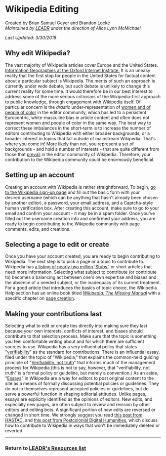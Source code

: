 # Wikipedia Editing
Created by Brian Samuel Geyer and Brandon Locke
<br>*Maintained by [LEADR](http://leadr.msu.edu/) under the direction of Alice Lynn McMichael*

*Last Updated: 3/30/2018*

## Why edit Wikipedia?

The vast majority of Wikipedia articles cover Europe and the United States. [Information Geographies at the Oxford Internet Institute.](http://geography.oii.ox.ac.uk/) It is an uneasy reality that the first stop for people in the United States for factual content about a particular subject is Wikipedia. The merits of such an approach is currently under wide debate, but such debate is unlikely to change this current reality for some time. It would therefore be in our best interest to address some of the more serious criticisms of the Wikipedia-first approach to public knowledge, through engagement with Wikipedia itself. Of particular concern is the _drastic_ under-representation of [women and of people of color](http://dhpoco.org/rewriting-wikipedia/) in the editor community, which has led to a persistent Eurocentric, white-masculine bias in article content and often does not represent women and people of color in the same way. The best way to correct these imbalances in the short-term is to increase the number of editors contributing to Wikipedia with either broader backgrounds, or a broader interest in topics that fall outside of mainstream Wikipedia. That's where you come in! More likely than not, you represent a set of backgrounds - and hold a number of interests - that are quite different from those that [prevail](https://meta.wikimedia.org/wiki/Editor_Survey_2011/Executive_Summary) in the editor community of Wikipedia. Therefore, your contribution to the Wikipedia community could be enormously beneficial. 

## Setting up an account

Creating an account with Wikipedia is rather straightforward. To begin, [go to the Wikipedia sign-up page](https://en.wikipedia.org/w/index.php?title=Special:UserLogin&returnto=Main+Page&error=&type=signup&fromhttp=1) and fill out the basic form with your desired username (which can be anything that hasn't already been chosen by another editor), a password, your email address, and a Captcha-style human verification box. After creating this account, make sure to go to your email and confirm your account - it may be in a spam folder. Once you've filled out the username creation info and confirmed your address, you are ready to begin contributing to the Wikipedia community with page comments, edits, and creations.

## Selecting a page to edit or create

Once you have your account created, you are ready to begin contributing to Wikipedia. The next step is to pick a page or a topic to contribute to. Wikipedia has [a listing of nearly two million 'Stubs,'](http://en.wikipedia.org/wiki/Category:Stub_categories) or short articles that need more information. Selecting what subject to contribute (or contribute to) becomes a balancing act between one's own expertise and biases and the absence of a needed subject, or the inadequacy of its current treatment. For a good article that introduces the basics of topic choice, the Wikipedia Help section has an online book titled _[Wikipedia: The Missing Manual](https://en.wikipedia.org/wiki/Help:Wikipedia:_The_Missing_Manual)_ with a specific chapter on [page creation](https://en.wikipedia.org/wiki/Help:Wikipedia:_The_Missing_Manual/Editing,_Creating,_and_Maintaining_Articles/Creating_a_New_Article).

## Making your contributions last

Selecting what to edit or create ties directly into making sure they last because your own interests, conflicts of interest, and biases should contribute to that selection process. Make sure that the topic is something you feel comfortable writing about and for which there are sufficient sources to use. Wikipedia has a very influential policy that states "[verifiability](https://en.wikipedia.org/wiki/Wikipedia:Verifiability)" as the standard for contributions. There is an influential essay, filed under the topic of "Wikipedia," that explains the common-held guiding principle of "[Verifiability, not truth](https://en.wikipedia.org/wiki/Wikipedia:Verifiability,_not_truth)" that informs much of the management process for Wikipedia (this is not to say, however, that "verifiability, not truth" is a formal policy or guideline, but merely a convention.) As an aside, "[Essays](https://en.wikipedia.org/wiki/Wikipedia:Wikipedia_essays)" in Wikipedia are a way for editors to post original content to the site as a means of formally discussing potential policies or guidelines. They do not in themselves represent accepted policies or guidelines, but do serve a powerful function in shaping editorial attitudes. Unlike pages, essays are explicitly identified as the opinions of editors. New edits, and especially new pages, are often subject to review and revision by other editors and editing bots. A significant portion of new edits are reversed or changed in short time. We strongly suggest you read [this post from HASTAC](https://www.hastac.org/blogs/wadewitz/2013/04/30/learning-work-wikipedia-new-pages-patrol-and-how-create-new-wikipedia), and [this post from Postcolonial Digital Humanities](http://dhpoco.org/rewriting-wikipedia/how-to-create-wikipedia-entries-that-will-stick/), which discuss how to contribute to Wikipedia in ways that won't be immediately deleted or reverted.

-----
### Return to [LEADR's Resources list](https://leadr-msu.github.io/)
